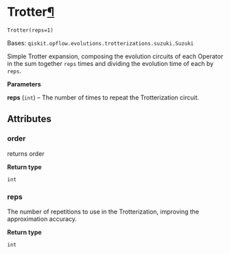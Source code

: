 # Trotter[¶](#trotter "Permalink to this headline")

<span id="undefined" />

`Trotter(reps=1)`

Bases: `qiskit.opflow.evolutions.trotterizations.suzuki.Suzuki`

Simple Trotter expansion, composing the evolution circuits of each Operator in the sum together `reps` times and dividing the evolution time of each by `reps`.

**Parameters**

**reps** (`int`) – The number of times to repeat the Trotterization circuit.

## Attributes

<span id="undefined" />

### order

returns order

**Return type**

`int`

<span id="undefined" />

### reps

The number of repetitions to use in the Trotterization, improving the approximation accuracy.

**Return type**

`int`
